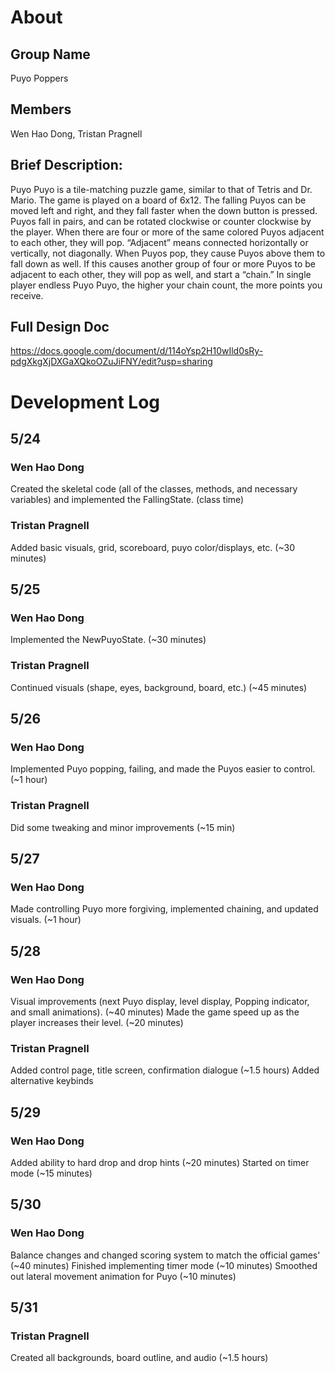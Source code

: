 # About
Group Name
---
Puyo Poppers

Members
---
Wen Hao Dong, Tristan Pragnell

Brief Description:
---
Puyo Puyo is a tile-matching puzzle game, similar to that of Tetris and Dr. Mario. The game is played on a board of 6x12. The falling Puyos can be moved left and right, and they fall faster when the down button is pressed. Puyos fall in pairs, and can be rotated clockwise or counter clockwise by the player. When there are four or more of the same colored Puyos adjacent to each other, they will pop. “Adjacent” means connected horizontally or vertically, not diagonally. When Puyos pop, they cause Puyos above them to fall down as well. If this causes another group of four or more Puyos to be adjacent to each other, they will pop as well, and start a “chain.” In single player endless Puyo Puyo, the higher your chain count, the more points you receive.

Full Design Doc
---
https://docs.google.com/document/d/114oYsp2H10wIld0sRy-pdgXkgXjDXGaXQkoOZuJiFNY/edit?usp=sharing

# Development Log
## 5/24
### Wen Hao Dong
Created the skeletal code (all of the classes, methods, and necessary variables) and implemented the FallingState. (class time)

### Tristan Pragnell
Added basic visuals, grid, scoreboard, puyo color/displays, etc. (~30 minutes)

## 5/25
### Wen Hao Dong
Implemented the NewPuyoState. (~30 minutes)

### Tristan Pragnell
Continued visuals (shape, eyes, background, board, etc.) (~45 minutes)

## 5/26
### Wen Hao Dong
Implemented Puyo popping, failing, and made the Puyos easier to control. (~1 hour)

### Tristan Pragnell
Did some tweaking and minor improvements (~15 min)

## 5/27
### Wen Hao Dong
Made controlling Puyo more forgiving, implemented chaining, and updated visuals. (~1 hour)

## 5/28
### Wen Hao Dong
Visual improvements (next Puyo display, level display, Popping indicator, and small animations). (~40 minutes)
Made the game speed up as the player increases their level. (~20 minutes)

### Tristan Pragnell
Added control page, title screen, confirmation dialogue (~1.5 hours)
Added alternative keybinds

## 5/29
### Wen Hao Dong
Added ability to hard drop and drop hints (~20 minutes)
Started on timer mode (~15 minutes)

## 5/30
### Wen Hao Dong
Balance changes and changed scoring system to match the official games' (~40 minutes)
Finished implementing timer mode (~10 minutes)
Smoothed out lateral movement animation for Puyo (~10 minutes)

## 5/31
### Tristan Pragnell
Created all backgrounds, board outline, and audio (~1.5 hours)
